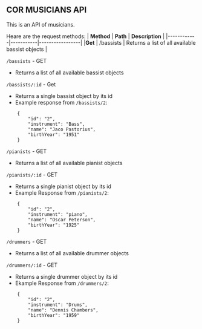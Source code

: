 ## COR MUSICIANS API

This is an API of musicians.

Heare are the request methods:
| **Method** | **Path**  | **Description** |
|------------|-----------|-----------------|
|**Get**     | /bassists | Returns a list of all available bassist objects
|

`/bassists` - GET
- Returns a list of all available bassist objects

`/bassists/:id` - Get
- Returns a single bassist object by its id
- Example response from `/bassists/2`:
```
    {
        "id": "2",
        "instrument": "Bass",
        "name": "Jaco Pastorius",
        "birthYear": "1951"
    }
```

`/pianists` - GET
- Returns a list of all available pianist objects

`/pianists/:id` - GET
- Returns a single pianist object by its id
- Example Response from `/pianists/2`:
```
    {
        "id": "2",
        "instrument": "piano",
        "name": "Oscar Peterson",
        "birthYear": "1925"
    }
```

`/drummers` - GET
- Returns a list of all available drummer objects

`/drummers/:id` - GET
- Returns a single drummer object by its id
- Ekample Response from `/drummers/2`:
```
    {
        "id": "2",
        "instrument": "Drums",
        "name": "Dennis Chambers",
        "birthYear": "1959"
    }   
```